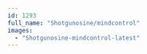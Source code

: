```yaml
---
id: 1293
full_name: "Shotgunosine/mindcontrol"
images: 
  - "Shotgunosine-mindcontrol-latest"
---
```

